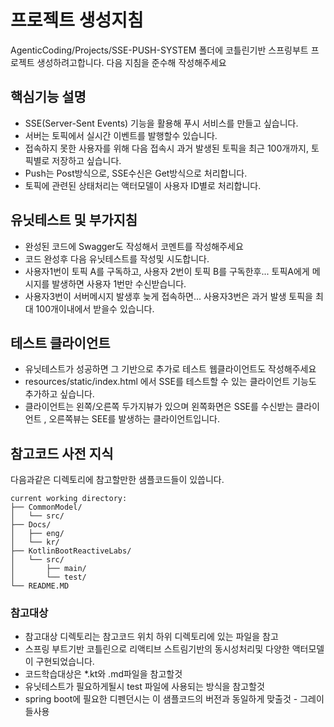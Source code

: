
# 프로젝트 생성지침

AgenticCoding/Projects/SSE-PUSH-SYSTEM 폴더에 코틀린기반 스프링부트 프로젝트 생성하려고합니다.
다음 지침을 준수해 작성해주세요

## 핵심기능 설명
- SSE(Server-Sent Events) 기능을 활용해 푸시 서비스를 만들고 싶습니다.
- 서버는 토픽에서 실시간 이벤트를 발행할수 있습니다.
- 접속하지 못한 사용자를 위해 다음 접속시 과거 발생된 토픽을 최근 100개까지, 토픽별로 저장하고 싶습니다.
- Push는 Post방식으로, SSE수신은 Get방식으로 처리합니다.
- 토픽에 관련된 상태처리는 액터모델이 사용자 ID별로 처리합니다.

## 유닛테스트 및 부가지침 
- 완성된 코드에 Swagger도 작성해서 코멘트를 작성해주세요
- 코드 완성후 다음 유닛테스트를 작성및 시도합니다.
- 사용자1번이 토픽 A를 구독하고, 사용자 2번이 토픽 B를 구독한후... 토픽A에게 메시지를 발생하면 사용자 1번만 수신받습니다.
- 사용자3번이 서버메시지 발생후 늦게 접속하면... 사용자3번은 과거 발생 토픽을 최대 100개이내에서 받을수 있습니다.

## 테스트 클라이언트
- 유닛테스트가 성공하면 그 기반으로 추가로 테스트 웹클라이언트도 작성해주세요
- resources/static/index.html 에서 SSE를 테스트할 수 있는 클라이언트 기능도 추가하고 싶습니다.
- 클라이언트는 왼쪽/오른쪽 두가지뷰가 있으며 왼쪽화면은 SSE를 수신받는 클라이언트 , 오른쪽뷰는 SEE를 발생하는 클라이언트입니다.

## 참고코드 사전 지식

다음과같은 디렉토리에 참고할만한 샘플코드들이 있씁니다.

```
current working directory:
├── CommonModel/
│   └── src/
├── Docs/
│   ├── eng/
│   └── kr/
├── KotlinBootReactiveLabs/
│   └── src/
│       ├── main/
│       └── test/
└── README.MD
```

### 참고대상
- 참고대상 디렉토리는 참고코드 위치 하위 디렉토리에 있는 파일을 참고
- 스프링 부트기반 코틀린으로 리액티브 스트림기반의 동시성처리및 다양한 액터모델이 구현되었습니다.
- 코드학습대상은 *.kt와 .md파일을 참고할것
- 유닛테스트가 필요하게될시 test 파일에 사용되는 방식을 참고할것
- spring boot에 필요한 디펜던시는 이 샘플코드의 버전과 동일하게 맞출것 - 그레이들사용
